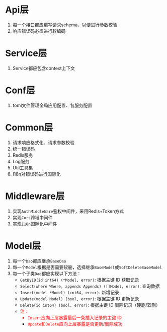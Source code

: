# Api层
1. 每一个接口都应编写请求schema，以便进行参数校验
2. 响应错误码必须进行软编码

# Service层
1. Service都应包含context上下文

# Conf层
1. toml文件管理全局应用配置、各服务配置

# Common层
1. 请求响应格式化、请求参数校验
2. 统一错误码
3. Redis服务
4. Log服务
5. Util工具集
6. I18n对错误码进行国际化

# Middleware层
1. 实现`AuthMiddleWare`鉴权中间件，采用Redis+Token方式
2. 实现`Cors`跨域中间件
3. 实现`I18n`国际化中间件

# Model层
1. 每一个`Dao`都应继承`BaseDao`
2. 每一个`Model`根据是否需要软删，选择继承`BaseModel`或`SoftDeleteBaseModel`
3. 每一个子类`Dao`都应实现以下方法：
    - `GetByID(id int64) (*Model, error)`: 根据主键 ID 获取记录
    - `Select(where Where, appends Appends) ([]Model, error)`: 查询数据
    - `Insert(model *Model) (int64, error)`: 新增记录
    - `Update(model Model) (bool, error)`: 根据主键 ID 更新记录
    - `Delete(id int64) (bool, error)`: 根据主键 ID 删除记录（硬删/软删）
    - <font color="red">注：
        - `Insert`应向上层暴露最后一条插入记录的主键 ID
        - `Update`和`Delete`应向上层暴露是否更新/删除成功</font>